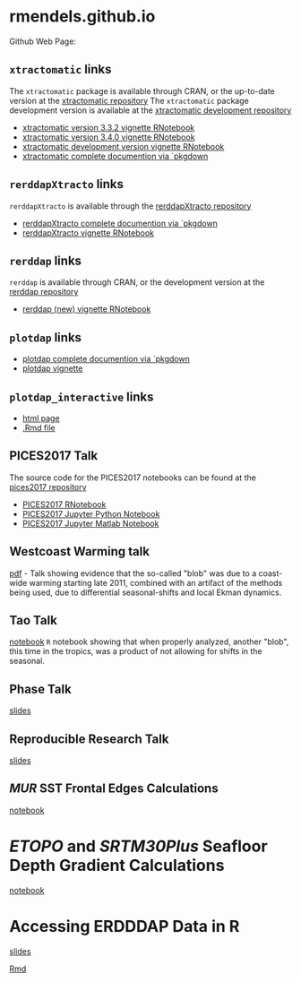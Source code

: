 # rmendels.github.io
Github Web Page:

## `xtractomatic` links

The `xtractomatic` package is available through CRAN, or the up-to-date version at the [xtractomatic repository](https://github.com/rmendels/xtractomatic)
The `xtractomatic` package development version is available at the [xtractomatic development repository](https://github.com/rmendels/xtractomatic/tree/development)

* [xtractomatic version 3.3.2 vignette RNotebook](https://rmendels.github.io/Usingxtractomatic.nb.html)
* [xtractomatic version 3.4.0 vignette RNotebook](https://rmendels.github.io/Usingxtractomatic_3.4.0.nb.html)
* [xtractomatic development version vignette RNotebook](https://rmendels.github.io/Usingxtractomatic_Dev.nb.html)
* [xtractomatic complete documention via `pkgdown](https://rmendels.github.io/xtractomatic_docs/index.html)

## `rerddapXtracto` links

`rerddapXtracto` is available through the [rerddapXtracto repository](https://github.com/rmendels/rerddapXtracto)

* [rerddapXtracto complete documention via `pkgdown](https://rmendels.github.io/rerddapXtracto_docs)
* [rerddapXtracto vignette RNotebook](https://rmendels.github.io/UsingrerddapXtracto.html)

## `rerddap` links

`rerddap` is available through CRAN,  or the development version at the [rerddap repository](https://github.com/ropensci/rerddap)

* [rerddap (new) vignette RNotebook](https://rmendels.github.io/Using_rerddap.nb.html)

## `plotdap`  links

* [plotdap complete documention via `pkgdown](https://rmendels.github.io/plotdap_docs)
* [plotdap vignette](https://rmendels.github.io/usingplotdap.html)

## `plotdap_interactive` links

* [html page](https://rmendels.github.io/plotdap_interactive/make_plotdap_interactive.html)
* [.Rmd file](https://rmendels.github.io/plotdap_interactive/make_plotdap_interactive.Rmd)


## PICES2017 Talk

The source code for the PICES2017 notebooks can be found at the [pices2017 repository](https://github.com/rmendels/pices2017)

* [PICES2017 RNotebook](https://rmendels.github.io/pices2017.nb.html)
* [PICES2017 Jupyter Python Notebook](https://rmendels.github.io/pices2017Notebook.html)
* [PICES2017 Jupyter Matlab Notebook](https://rmendels.github.io/pices2017MNotebook.html)

## Westcoast Warming talk

[pdf](https://rmendels.github.io/WestCoastWarming.pdf)  - Talk showing evidence that the so-called "blob" was due to a coast-wide warming starting late 2011,  combined with an artifact of the methods being used,  due to differential seasonal-shifts and local Ekman dynamics.


## Tao Talk

[notebook](https://rmendels.github.io/TaoTalk.Rmd)  `R` notebook showing that when properly analyzed, another "blob", this time in the tropics, was a product of not allowing for shifts in the seasonal.

 
## Phase Talk

[slides](https://rmendels.github.io/phase_talk/phase_talk.html)

## Reproducible Research Talk

[slides](https://rmendels.github.io/repro_talk/Repro_talk.html)

## *MUR* SST Frontal Edges Calculations

[notebook](https://rmendels.github.io/canny_doc.html)

# *ETOPO* and *SRTM30Plus* Seafloor Depth Gradient Calculations

[notebook](https://rmendels.github.io/seafloor_gradient_doc.html)

# Accessing ERDDDAP Data in R

[slides](https://rmendels.github.io/R_erddap_talk/r_erddap_talk.html)

[Rmd](https://rmendels.github.io/R_erddap_talk/r_erddap_talk.Rmd)


